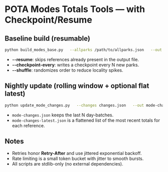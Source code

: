 
# POTA Modes Totals Tools — with Checkpoint/Resume

## Baseline build (resumable)

```bash
python build_modes_base.py   --allparks /path/to/allparks.json   --out modes-base.json   --rate 3.0   --resume   --checkpoint-every 500   --shuffle
```

- **--resume**: skips references already present in the output file.
- **--checkpoint-every**: writes a checkpoint every N new parks.
- **--shuffle**: randomizes order to reduce locality spikes.

## Nightly update (rolling window + optional flat latest)

```bash
python update_mode_changes.py   --changes changes.json   --out mode-changes.json   --days 10   --rate 3.0   --emit-latest mode-changes-latest.json
```

- `mode-changes.json` keeps the last N day-batches.
- `mode-changes-latest.json` is a flattened list of the most recent totals for each reference.

## Notes
- Retries honor **Retry-After** and use jittered exponential backoff.
- Rate limiting is a small token bucket with jitter to smooth bursts.
- All scripts are stdlib-only (no external dependencies).
